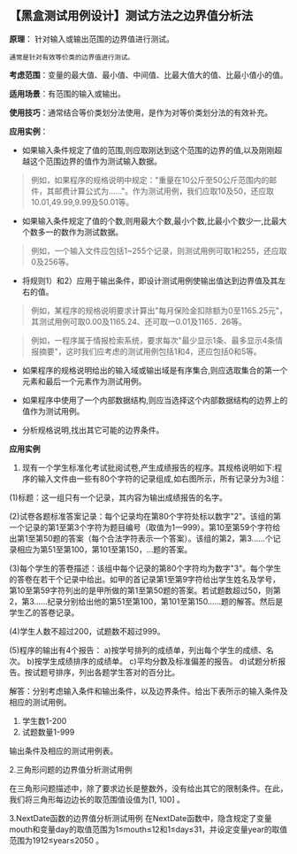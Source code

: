 ## 【黑盒测试用例设计】测试方法之边界值分析法

**原理**： 针对输入或输出范围的边界值进行测试。

	通常是针对有效等价类的边界值进行测试。

**考虑范围**：变量的最大值、最小值、中间值、比最大值大的值、比最小值小的值。

**适用场景**：有范围的输入或输出。

**使用技巧**：通常结合等价类划分法使用，是作为对等价类划分法的有效补充。

**应用实例**：

-  如果输入条件规定了值的范围,则应取刚达到这个范围的边界的值,以及刚刚超越这个范围边界的值作为测试输入数据。

> 例如，如果程序的规格说明中规定："重量在10公斤至50公斤范围内的邮件，其邮费计算公式为……"。作为测试用例，我们应取10及50，还应取10.01,49.99,9.99及50.01等。

- 如果输入条件规定了值的个数,则用最大个数,最小个数,比最小个数少一,比最大个数多一的数作为测试数据。

> 例如，一个输入文件应包括1~255个记录，则测试用例可取1和255，还应取0及256等。

- 将规则1）和2）应用于输出条件，即设计测试用例使输出值达到边界值及其左右的值。

> 例如，某程序的规格说明要求计算出"每月保险金扣除额为0至1165.25元"，其测试用例可取0.00及1165.24、还可取一0.01及1165．26等。

> 例如，一程序属于情报检索系统，要求每次"最少显示1条、最多显示4条情报摘要"，这时我们应考虑的测试用例包括1和4，还应包括0和5等。

- 如果程序的规格说明给出的输入域或输出域是有序集合,则应选取集合的第一个元素和最后一个元素作为测试用例。

- 如果程序中使用了一个内部数据结构,则应当选择这个内部数据结构的边界上的值作为测试用例。

- 分析规格说明,找出其它可能的边界条件。

**应用实例**

1. 现有一个学生标准化考试批阅试卷,产生成绩报告的程序。其规格说明如下:程序的输入文件由一些有80个字符的记录组成,如右图所示，所有记录分为3组：

(1)标题：这一组只有一个记录，其内容为输出成绩报告的名字。 

(2)试卷各题标准答案记录：每个记录均在第80个字符处标以数字"2"。该组的第一个记录的第1至第3个字符为题目编号（取值为1一999）。第10至第59个字符给出第1至第50题的答案（每个合法字符表示一个答案）。该组的第2，第3……个记录相应为第51至第100，第101至第150，…题的答案。 

(3)每个学生的答卷描述：该组中每个记录的第80个字符均为数字"3"。每个学生的答卷在若干个记录中给出。如甲的首记录第1至第9字符给出学生姓名及学号，第10至第59字符列出的是甲所做的第1至第50题的答案。若试题数超过50，则第2，第3……纪录分别给出他的第51至第100，第101至第150……题的解答。然后是学生乙的答卷记录。 

(4)学生人数不超过200，试题数不超过999。 

(5)程序的输出有4个报告： 
	a)按学号排列的成绩单，列出每个学生的成绩、名次。 
	b)按学生成绩排序的成绩单。 
	c)平均分数及标准偏差的报告。 
	d)试题分析报告。按试题号排序，列出各题学生答对的百分比。 

解答：分别考虑输入条件和输出条件，以及边界条件。给出下表所示的输入条件及相应的测试用例。

1. 学生数1-200
2. 试题数量1-999


输出条件及相应的测试用例表。

2.三角形问题的边界值分析测试用例

在三角形问题描述中，除了要求边长是整数外，没有给出其它的限制条件。在此，我们将三角形每边边长的取范围值设值为[1, 100] 。


3.NextDate函数的边界值分析测试用例 在NextDate函数中，隐含规定了变量mouth和变量day的取值范围为1≤mouth≤12和1≤day≤31，并设定变量year的取值范围为1912≤year≤2050 。
